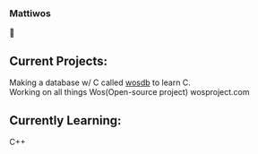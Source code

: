 ### Mattiwos  
🤗
## Current Projects:
Making a database w/ C called [wosdb](https://github.com/Mattiwos/wosdb) to learn C.  
Working on all things Wos(Open-source project)
wosproject.com
## Currently Learning:
C++
<!--
## Availability
I am currently looking for an internship for the Summer of 2022.
-->  

<!--
## Goals
  - [ ] Build a basic db using c similar to leveldb (as a method to learn c/cpp)
  - [ ] Make personal website with projects
  - [ ] Work on Computer Vision project and add features to it.
  - [ ] Make a usefull app using flutter or something
  - [ ] Check out Nand to Tetris Course
  - [ ] explore ML and deep learning
  - [ ] Lastly rewrite Spaceclusterx (spacecluster2)
-->  
  

